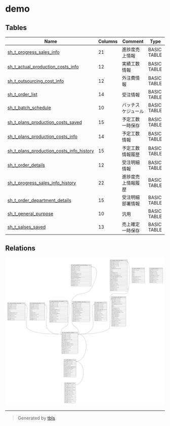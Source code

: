 # demo

## Tables

| Name | Columns | Comment | Type |
| ---- | ------- | ------- | ---- |
| [sh_t_progress_sales_info](sh_t_progress_sales_info.md) | 21 | 進捗度売上情報 | BASIC TABLE |
| [sh_t_actual_production_costs_info](sh_t_actual_production_costs_info.md) | 12 | 実績工数情報 | BASIC TABLE |
| [sh_t_outsourcing_cost_info](sh_t_outsourcing_cost_info.md) | 12 | 外注費情報 | BASIC TABLE |
| [sh_t_order_list](sh_t_order_list.md) | 14 | 受注情報 | BASIC TABLE |
| [sh_t_batch_schedule](sh_t_batch_schedule.md) | 10 | バッチスケジュール | BASIC TABLE |
| [sh_t_plans_production_costs_saved](sh_t_plans_production_costs_saved.md) | 15 | 予定工数一時保存 | BASIC TABLE |
| [sh_t_plans_production_costs_info](sh_t_plans_production_costs_info.md) | 14 | 予定工数情報 | BASIC TABLE |
| [sh_t_plans_production_costs_info_history](sh_t_plans_production_costs_info_history.md) | 15 | 予定工数情報履歴 | BASIC TABLE |
| [sh_t_order_details](sh_t_order_details.md) | 12 | 受注明細情報 | BASIC TABLE |
| [sh_t_progress_sales_info_history](sh_t_progress_sales_info_history.md) | 22 | 進捗度売上情報履歴 | BASIC TABLE |
| [sh_t_order_department_details](sh_t_order_department_details.md) | 15 | 受注明細部署情報 | BASIC TABLE |
| [sh_t_general_purpose](sh_t_general_purpose.md) | 10 | 汎用 | BASIC TABLE |
| [sh_t_salses_saved](sh_t_salses_saved.md) | 13 | 売上確定一時保存 | BASIC TABLE |

## Relations

![er](schema.svg)

---

> Generated by [tbls](https://github.com/k1LoW/tbls)
